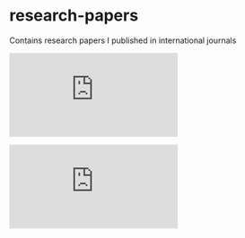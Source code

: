 # research-papers

Contains research papers I published in international journals

![alt text](https://github.com/ravikumark815/research-papers/blob/dev/ravi/Detection%20of%20HTTP%20Based%20Botnets.pdf)

![alt text](https://github.com/ravikumark815/research-papers/blob/dev/ravi/Interfacing-Automobiles-with-Smartphones.pdf)